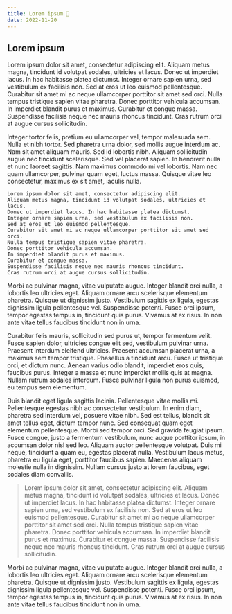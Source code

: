 ```yaml
---
title: Lorem ipsum 👋
date: 2022-11-20
---
```


## Lorem ipsum

Lorem ipsum dolor sit amet, consectetur adipiscing elit. Aliquam metus magna, tincidunt id volutpat sodales, ultricies et lacus. Donec ut imperdiet lacus. In hac habitasse platea dictumst. Integer ornare sapien urna, sed vestibulum ex facilisis non. Sed at eros ut leo euismod pellentesque. Curabitur sit amet mi ac neque ullamcorper porttitor sit amet sed orci. Nulla tempus tristique sapien vitae pharetra. Donec porttitor vehicula accumsan. In imperdiet blandit purus et maximus. Curabitur et congue massa. Suspendisse facilisis neque nec mauris rhoncus tincidunt. Cras rutrum orci at augue cursus sollicitudin.

Integer tortor felis, pretium eu ullamcorper vel, tempor malesuada sem. Nulla et nibh tortor. Sed pharetra urna dolor, sed mollis augue interdum ac. Nam sit amet aliquam mauris. Sed id lobortis nibh. Aliquam sollicitudin augue nec tincidunt scelerisque. Sed vel placerat sapien. In hendrerit nulla et nunc laoreet sagittis. Nam maximus commodo mi vel lobortis. Nam nec quam ullamcorper, pulvinar quam eget, luctus massa. Quisque vitae leo consectetur, maximus ex sit amet, iaculis nulla.

```
Lorem ipsum dolor sit amet, consectetur adipiscing elit. 
Aliquam metus magna, tincidunt id volutpat sodales, ultricies et lacus. 
Donec ut imperdiet lacus. In hac habitasse platea dictumst. 
Integer ornare sapien urna, sed vestibulum ex facilisis non. 
Sed at eros ut leo euismod pellentesque. 
Curabitur sit amet mi ac neque ullamcorper porttitor sit amet sed orci. 
Nulla tempus tristique sapien vitae pharetra. 
Donec porttitor vehicula accumsan. 
In imperdiet blandit purus et maximus. 
Curabitur et congue massa. 
Suspendisse facilisis neque nec mauris rhoncus tincidunt. 
Cras rutrum orci at augue cursus sollicitudin.
```

Morbi ac pulvinar magna, vitae vulputate augue. Integer blandit orci nulla, a lobortis leo ultricies eget. Aliquam ornare arcu scelerisque elementum pharetra. Quisque ut dignissim justo. Vestibulum sagittis ex ligula, egestas dignissim ligula pellentesque vel. Suspendisse potenti. Fusce orci ipsum, tempor egestas tempus in, tincidunt quis purus. Vivamus at ex risus. In non ante vitae tellus faucibus tincidunt non in urna.

Curabitur felis mauris, sollicitudin sed purus ut, tempor fermentum velit. Fusce sapien dolor, ultricies congue elit sed, vestibulum pulvinar urna. Praesent interdum eleifend ultricies. Praesent accumsan placerat urna, a maximus sem tempor tristique. Phasellus a tincidunt arcu. Fusce ut tristique orci, et dictum nunc. Aenean varius odio blandit, imperdiet eros quis, faucibus purus. Integer a massa et nunc imperdiet mollis quis at magna. Nullam rutrum sodales interdum. Fusce pulvinar ligula non purus euismod, eu tempus sem elementum.

Duis blandit eget ligula sagittis lacinia. Pellentesque vitae mollis mi. Pellentesque egestas nibh ac consectetur vestibulum. In enim diam, pharetra sed interdum vel, posuere vitae nibh. Sed est tellus, blandit sit amet tellus eget, dictum tempor nunc. Sed consequat quam eget elementum pellentesque. Morbi sed tempor orci. Sed gravida feugiat ipsum. Fusce congue, justo a fermentum vestibulum, nunc augue porttitor ipsum, in accumsan dolor nisl sed leo. Aliquam auctor pellentesque volutpat. Duis mi neque, tincidunt a quam eu, egestas placerat nulla. Vestibulum lacus metus, pharetra eu ligula eget, porttitor faucibus sapien. Maecenas aliquam molestie nulla in dignissim. Nullam cursus justo at lorem faucibus, eget sodales diam convallis.

> Lorem ipsum dolor sit amet, consectetur adipiscing elit. Aliquam metus magna, tincidunt id volutpat sodales, ultricies et lacus. Donec ut imperdiet lacus. In hac habitasse platea dictumst. Integer ornare sapien urna, sed vestibulum ex facilisis non. Sed at eros ut leo euismod pellentesque. Curabitur sit amet mi ac neque ullamcorper porttitor sit amet sed orci. Nulla tempus tristique sapien vitae pharetra. Donec porttitor vehicula accumsan. In imperdiet blandit purus et maximus. Curabitur et congue massa. Suspendisse facilisis neque nec mauris rhoncus tincidunt. Cras rutrum orci at augue cursus sollicitudin.

Morbi ac pulvinar magna, vitae vulputate augue. Integer blandit orci nulla, a lobortis leo ultricies eget. Aliquam ornare arcu scelerisque elementum pharetra. Quisque ut dignissim justo. Vestibulum sagittis ex ligula, egestas dignissim ligula pellentesque vel. Suspendisse potenti. Fusce orci ipsum, tempor egestas tempus in, tincidunt quis purus. Vivamus at ex risus. In non ante vitae tellus faucibus tincidunt non in urna.
